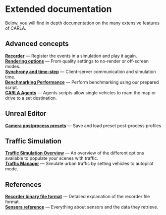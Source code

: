 # Extended documentation

Below, you will find in depth documentation on the many extensive features of CARLA.

## Advanced concepts
 
[__Recorder__](adv_recorder.md) — Register the events in a simulation and play it again.  
[__Rendering options__](adv_rendering_options.md) — From quality settings to no-render or off-screen modes.  
[__Synchrony and time-step__](adv_synchrony_timestep.md) — Client-server communication and simulation time.  
[__Benchmarking Performance__](adv_benchmarking.md) — Perform benchmarking using our prepared script.  
[__CARLA Agents__](adv_agents.md) — Agents scripts allow single vehicles to roam the map or drive to a set destination.

## Unreal Editor

[__Camera postprocess presets__](camera_postprocess_presets.md) — Save and load preset post-process profiles

## Traffic Simulation

[__Traffic Simulation Overview__](ts_traffic_simulation_overview.md) — An overview of the different options available to populate your scenes with traffic.  
[__Traffic Manager__](adv_traffic_manager.md) — Simulate urban traffic by setting vehicles to autopilot mode.  

## References

[__Recorder binary file format__](ref_recorder_binary_file_format.md) — Detailed explanation of the recorder file format.  
[__Sensors reference__](ref_sensors.md) — Everything about sensors and the data they retrieve.  


